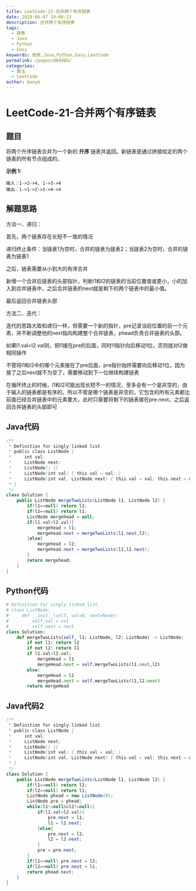 ```yaml
---
title: LeetCode-21-合并两个有序链表
date: 2020-06-07 19:00:23
description: 合并两个有序链表
tags: 
  - 链表
  - Java
  - Python
  - Easy
keywords: 链表,Java,Python,Easy,LeetCode
permalink: /pages/d0dd86/
categories: 
  - 算法
  - LeetCode
author: benym
---
```


# LeetCode-21-合并两个有序链表

## 题目

将两个升序链表合并为一个新的 **升序** 链表并返回。新链表是通过拼接给定的两个链表的所有节点组成的。

**示例 1:**

```
输入：1->2->4, 1->3->4
输出：1->1->2->3->4->4
```

## 解题思路

方法一、递归：

首先，两个链表存在长短不一致的情况

递归终止条件：当链表1为空时，合并的链表为链表2；当链表2为空时，合并的链表为链表1

之后，链表需要从小到大的有序合并

新增一个合并后链表的头部指针，判断l1和l2的链表的当前位置值谁更小，小的加入到合并链表中，之后合并链表的next就是剩下的两个链表中的最小值。

最后返回合并链表头部

方法二、迭代：

迭代的思路大致和递归一样，但需要一个新的指针，pre记录当前位置的前一个元素，并不断调整他的next指向构建整个合并链表，phead负责合并链表的头部。

如果l1.val<l2.val则，把l1接在pre的后面，同时l1指针向后移动1位。否则就对l2做相同操作

不管将l1和l2中的哪个元素接在了pre后面，pre指针始终需要向后移动1位，因为接了之后next就不为空了，需要移动到下一位继续构建链表

在循环终止的时候，l1和l2可能出现长短不一的情况，至多会有一个是非空的，由于输入的链表都是有序的，所以不管是哪个链表是非空的，它包含的所有元素都比前面已经合并链表中的元素要大，此时只需要将剩下的链表接在pre.next，之后返回合并链表的头部即可

## Java代码

```java
/**
 * Definition for singly-linked list.
 * public class ListNode {
 *     int val;
 *     ListNode next;
 *     ListNode() {}
 *     ListNode(int val) { this.val = val; }
 *     ListNode(int val, ListNode next) { this.val = val; this.next = next; }
 * }
 */
class Solution {
    public ListNode mergeTwoLists(ListNode l1, ListNode l2) {
        if(l1==null) return l2;
        if(l2==null) return l1;
        ListNode mergehead = null;
        if(l1.val<l2.val){
            mergehead = l1;
            mergehead.next = mergeTwoLists(l1.next,l2);
        }else{
            mergehead = l2;
            mergehead.next = mergeTwoLists(l1,l2.next);
        }
        return mergehead;
    }
}
```

## Python代码

```python
# Definition for singly-linked list.
# class ListNode:
#     def __init__(self, val=0, next=None):
#         self.val = val
#         self.next = next
class Solution:
    def mergeTwoLists(self, l1: ListNode, l2: ListNode) -> ListNode:
        if not l1: return l2
        if not l2: return l1
        if l1.val<l2.val:
            mergeHead = l1
            mergeHead.next = self.mergeTwoLists(l1.next,l2)
        else:
            mergeHead = l2
            mergeHead.next = self.mergeTwoLists(l1,l2.next)
        return mergeHead
```

## Java代码2

```java
/**
 * Definition for singly-linked list.
 * public class ListNode {
 *     int val;
 *     ListNode next;
 *     ListNode() {}
 *     ListNode(int val) { this.val = val; }
 *     ListNode(int val, ListNode next) { this.val = val; this.next = next; }
 * }
 */
class Solution {
    public ListNode mergeTwoLists(ListNode l1, ListNode l2) {
        if(l1==null) return l2;
        if(l2==null) return l1;
        ListNode phead = new ListNode(0);
        ListNode pre = phead;
        while(l1!=null&&l2!=null){
            if(l1.val<l2.val){
                pre.next = l1;
                l1 = l1.next;
            }else{
                pre.next = l2;
                l2 = l2.next;
            }
            pre = pre.next;
        }
        if(l1==null) pre.next = l2;
        if(l2==null) pre.next = l1;
        return phead.next;
    }
}
```

